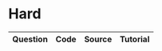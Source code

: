 # Hard
|Question|    Code    |     Source    |Tutorial|
|----------|:-------------:|------:|-----:|

